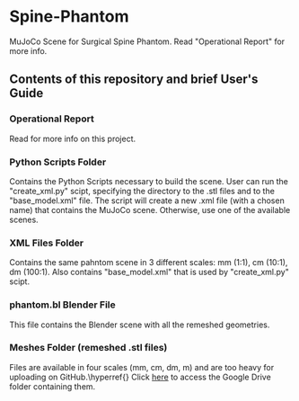 # Spine-Phantom
MuJoCo Scene for Surgical Spine Phantom. Read "Operational Report" for more info.
## Contents of this repository and brief User's Guide
### Operational Report
Read for more info on this project.
### Python Scripts Folder
Contains the Python Scripts necessary to build the scene. User can run the "create_xml.py" scipt, specifying the directory to the .stl files and to the "base_model.xml" file. The script will create a new .xml file (with a chosen name) that contains the MuJoCo scene. Otherwise, use one of the available scenes.
### XML Files Folder
Contains the same pahntom scene in 3 different scales: mm (1:1), cm (10:1), dm (100:1). Also contains "base_model.xml" that is used by "create_xml.py" scipt.
### phantom.bl Blender File
This file contains the Blender scene with all the remeshed geometries. 
### Meshes Folder  (remeshed .stl files)
Files are available in four scales (mm, cm, dm, m) and are too heavy for uploading on GitHub.\hyperref{} Click [here](https://drive.google.com/drive/folders/1_14Bji2TzGfnqww6hvkoo7rMVDzPE0qM?usp=drive_link)  to access the Google Drive folder containing them.

